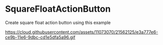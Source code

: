 # SquareFloatActionButton
Create square float action button using this example


https://cloud.githubusercontent.com/assets/11073070/21562125/e3a777e6-ce9b-11e6-9dbc-cd1e5dfa5a96.gif
